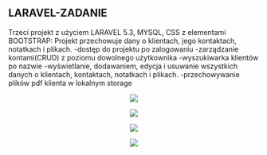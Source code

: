 ## LARAVEL-ZADANIE

Trzeci projekt z użyciem LARAVEL 5.3, MYSQL, CSS z elementami BOOTSTRAP:
Projekt przechowuje dany o klientach, jego kontaktach, notatkach i plikach.
-dostęp do projektu po zalogowaniu
-zarządzanie kontami(CRUD) z poziomu dowolnego użytkownika
-wyszukiwarka klientów po nazwie
-wyświetlanie, dodawaniem, edycja i usuwanie wszystkich danych o klientach, kontaktach, notatkach i plikach.
-przechowywanie plików pdf klienta w lokalnym storage


<p align="center"><img src="https://github.com/gordiephp/laravel-zadanie/blob/master/2.jpg"></p>

<p align="center"><img src="https://github.com/gordiephp/laravel-zadanie/blob/master/1.jpg"></p>

<p align="center"><img src="https://github.com/gordiephp/laravel-zadanie/blob/master/4.jpg"></p>

<p align="center"><img src="https://github.com/gordiephp/laravel-zadanie/blob/master/3.jpg"></p>
